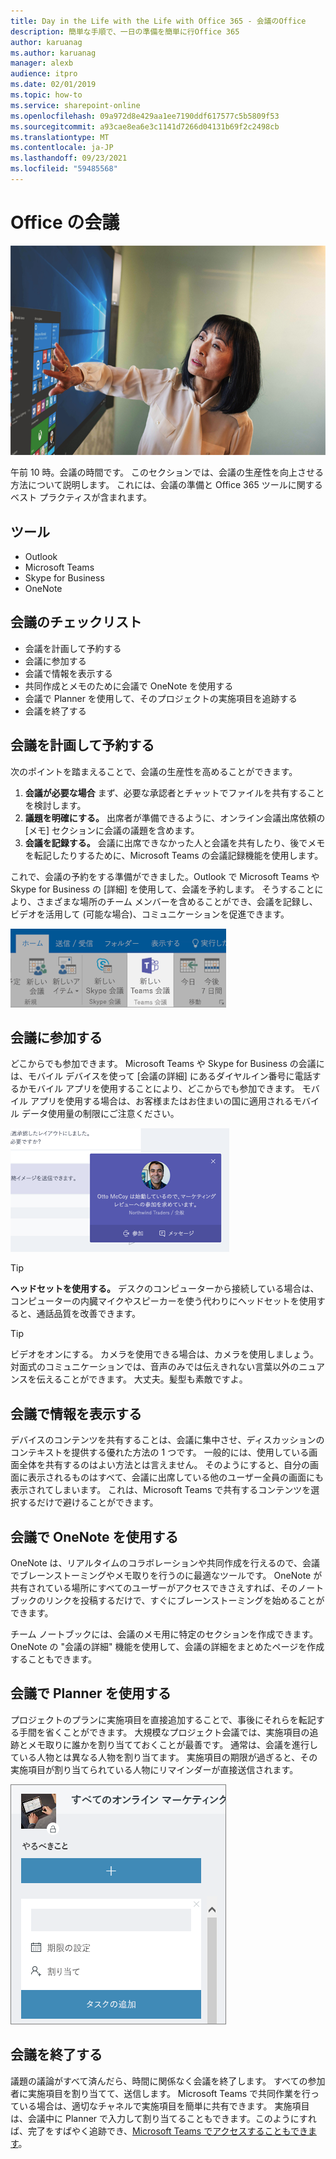 ```yaml
---
title: Day in the Life with the Life with Office 365 - 会議のOffice
description: 簡単な手順で、一日の準備を簡単に行Office 365
author: karuanag
ms.author: karuanag
manager: alexb
audience: itpro
ms.date: 02/01/2019
ms.topic: how-to
ms.service: sharepoint-online
ms.openlocfilehash: 09a972d8e429aa1ee7190ddf617577c5b5809f53
ms.sourcegitcommit: a93cae8ea6e3c1141d7266d04131b69f2c2498cb
ms.translationtype: MT
ms.contentlocale: ja-JP
ms.lasthandoff: 09/23/2021
ms.locfileid: "59485568"
---
```

# <a name="meeting-at-the-office"></a>Office の会議

![通勤のビジュアル](media/ditl_meeting.png)

午前 10 時。会議の時間です。 このセクションでは、会議の生産性を向上させる方法について説明します。  これには、会議の準備と Office 365 ツールに関するベスト プラクティスが含まれます。  

## <a name="tools"></a>ツール
- Outlook
- Microsoft Teams
- Skype for Business
- OneNote

## <a name="checklist-for-your-meeting"></a>会議のチェックリスト
- 会議を計画して予約する
- 会議に参加する
- 会議で情報を表示する
- 共同作成とメモのために会議で OneNote を使用する
- 会議で Planner を使用して、そのプロジェクトの実施項目を追跡する
- 会議を終了する
 
## <a name="plan-and-book-your-meeting"></a>会議を計画して予約する
次のポイントを踏まえることで、会議の生産性を高めることができます。

1. **会議が必要な場合** まず、必要な承認者とチャットでファイルを共有することを検討します。  
1. **議題を明確にする。**  出席者が準備できるように、オンライン会議出席依頼の [メモ] セクションに会議の議題を含めます。
1. **会議を記録する。** 会議に出席できなかった人と会議を共有したり、後でメモを転記したりするために、Microsoft Teams の会議記録機能を使用します。  

これで、会議の予約をする準備ができました。Outlook で Microsoft Teams や Skype for Business の [詳細] を使用して、会議を予約します。 そうすることにより、さまざまな場所のチーム メンバーを含めることができ、会議を記録し、ビデオを活用して (可能な場合)、コミュニケーションを促進できます。 

![Outlook の Teams ](media/ditl_teamsoutlook.png)

## <a name="join-a-meeting"></a>会議に参加する
どこからでも参加できます。 Microsoft Teams や Skype for Business の会議には、モバイル デバイスを使って [会議の詳細] にあるダイヤルイン番号に電話するかモバイル アプリを使用することにより、どこからでも参加できます。 モバイル アプリを使用する場合は、お客様またはお住まいの国に適用されるモバイル データ使用量の制限にご注意ください。

![Teams 会議の参加通知](media/ditl_teamsjoin.png)

> [!TIP]
> **ヘッドセットを使用する。** デスクのコンピューターから接続している場合は、コンピューターの内臓マイクやスピーカーを使う代わりにヘッドセットを使用すると、通話品質を改善できます。

> [!TIP]
> ビデオをオンにする。 カメラを使用できる場合は、カメラを使用しましょう。対面式のコミュニケーションでは、音声のみでは伝えきれない言葉以外のニュアンスを伝えることができます。 大丈夫。髪型も素敵ですよ。 

## <a name="present-information-in-a-meeting"></a>会議で情報を表示する
デバイスのコンテンツを共有することは、会議に集中させ、ディスカッションのコンテキストを提供する優れた方法の 1 つです。 一般的には、使用している画面全体を共有するのはよい方法とは言えません。 そのようにすると、自分の画面に表示されるものはすべて、会議に出席している他のユーザー全員の画面にも表示されてしまいます。 これは、Microsoft Teams で共有するコンテンツを選択するだけで避けることができます。 

## <a name="use-onenote-in-a-meeting"></a>会議で OneNote を使用する
OneNote は、リアルタイムのコラボレーションや共同作成を行えるので、会議でブレーンストーミングやメモ取りを行うのに最適なツールです。 OneNote が共有されている場所にすべてのユーザーがアクセスできさえすれば、そのノートブックのリンクを投稿するだけで、すぐにブレーンストーミングを始めることができます。

チーム ノートブックには、会議のメモ用に特定のセクションを作成できます。 OneNote の "会議の詳細" 機能を使用して、会議の詳細をまとめたページを作成することもできます。

## <a name="use-planner-in-a-meeting"></a>会議で Planner を使用する
プロジェクトのプランに実施項目を直接追加することで、事後にそれらを転記する手間を省くことができます。 大規模なプロジェクト会議では、実施項目の追跡とメモ取りに誰かを割り当てておくことが最善です。 通常は、会議を進行している人物とは異なる人物を割り当てます。 実施項目の期限が過ぎると、その実施項目が割り当てられている人物にリマインダーが直接送信されます。 

![Planner のタスク](media/ditl_task.png)

## <a name="end-a-meeting"></a>会議を終了する
議題の議論がすべて済んだら、時間に関係なく会議を終了します。 すべての参加者に実施項目を割り当てて、送信します。 Microsoft Teams で共同作業を行っている場合は、適切なチャネルで実施項目を簡単に共有できます。 実施項目は、会議中に Planner で入力して割り当てることもできます。このようにすれば、完了をすばやく追跡でき、[Microsoft Teams でアクセスすることもできます](https://support.office.com/article/use-planner-in-microsoft-teams-62798a9f-e8f7-4722-a700-27dd28a06ee0)。 
